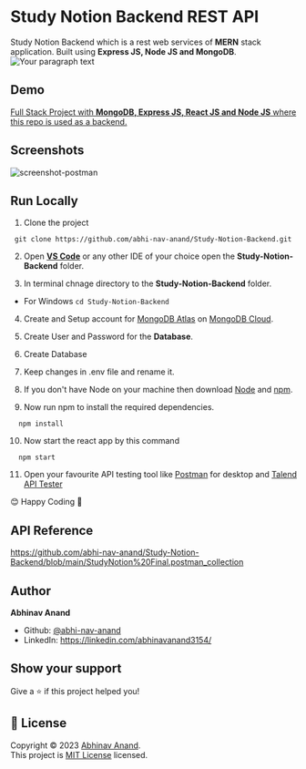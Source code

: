 # Study Notion Backend REST API

Study Notion Backend which is a rest web services of **MERN** stack application. Built using **Express JS, Node JS and MongoDB**.
![Your paragraph text](https://github.com/animesh-anand-dev/Study-Notion-Backend/assets/64230897/a596e6ca-6c25-480d-990a-cef4c7cce660)

## Demo

[Full Stack Project with **MongoDB, Express JS, React JS and Node JS** where this repo is used as a backend.](https://study-notion-frontend-green.vercel.app/)


## Screenshots
![screenshot-postman](https://github.com/animesh-anand-dev/Study-Notion-Backend/assets/64230897/af7233e8-18e9-4fcb-bff3-3f6a825ad920)


## Run Locally

1. Clone the project
```
 git clone https://github.com/abhi-nav-anand/Study-Notion-Backend.git
```
2. Open **[VS Code](https://code.visualstudio.com/)** or any other IDE of your choice open the **Study-Notion-Backend** folder.

3. In terminal chnage directory to the **Study-Notion-Backend** folder.
 -   For Windows
    ```
      cd Study-Notion-Backend
    ```
4. Create and Setup account for [MongoDB Atlas](https://www.mongodb.com/cloud) on [MongoDB Cloud](https://www.mongodb.com/cloud).

5. Create User and Password for the **Database**.
6. Create Database
7. Keep changes in .env file and rename it.
8. If you don't have Node on your machine then download [Node](https://nodejs.org/en/download/) and [npm](https://docs.npmjs.com/downloading-and-installing-node-js-and-npm).

9. Now run npm to install the required dependencies.
```
  npm install
```
10. Now start the react app by this command
```
  npm start
```
11. Open your favourite API testing tool like [Postman](https://www.postman.com/) for desktop and [Talend API Tester](https://chrome.google.com/webstore/detail/talend-api-tester-free-ed/aejoelaoggembcahagimdiliamlcdmfm?hl=en)
 
😊 Happy Coding 🎉

## API Reference
https://github.com/abhi-nav-anand/Study-Notion-Backend/blob/main/StudyNotion%20Final.postman_collection

## Author

<p>
  <b align="right"> Abhinav Anand </b>
</p> 


* Github: [@abhi-nav-anand](https://github.com/abhi-nav-anand)
* LinkedIn: https://linkedin.com/abhinavanand3154/

## Show your support

Give a ⭐️ if this project helped you!

## 📝 License

Copyright © 2023 [Abhinav Anand](https://github.com/abhi-nav-anand).<br />
This project is [MIT License](https://github.com/abhi-nav-anand/Study-Notion-Backend/blob/main/LICENSE) licensed.


